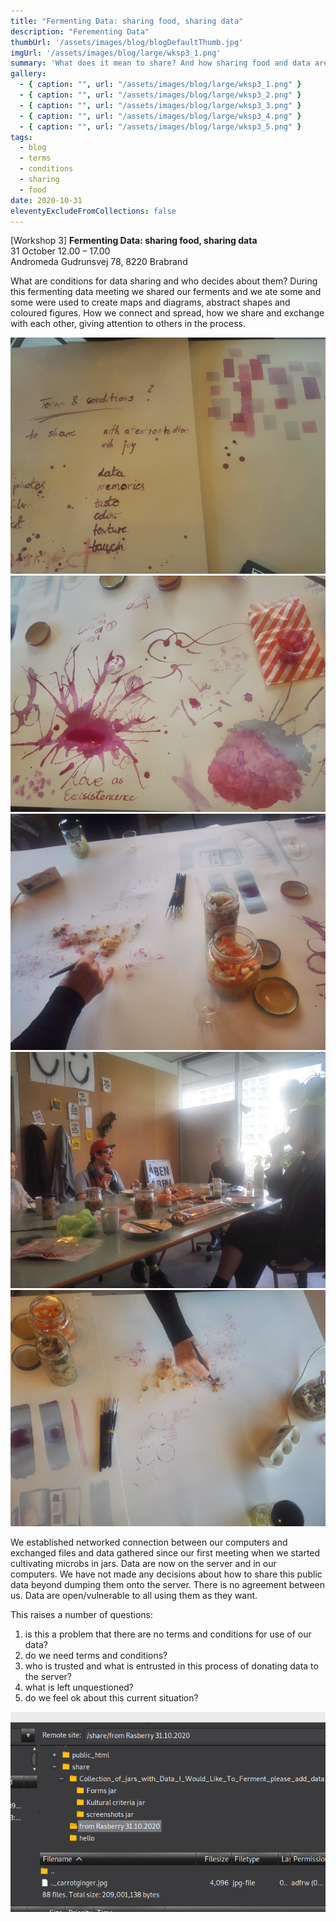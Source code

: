 ```yaml
---
title: "Fermenting Data: sharing food, sharing data"
description: "Ferementing Data"
thumbUrl: '/assets/images/blog/blogDefaultThumb.jpg'
imgUrl: '/assets/images/blog/large/wksp3_1.png'
summary: 'What does it mean to share? And how sharing food and data are similar/different? '
gallery:
  - { caption: "", url: "/assets/images/blog/large/wksp3_1.png" }
  - { caption: "", url: "/assets/images/blog/large/wksp3_2.png" }
  - { caption: "", url: "/assets/images/blog/large/wksp3_3.png" }
  - { caption: "", url: "/assets/images/blog/large/wksp3_4.png" }
  - { caption: "", url: "/assets/images/blog/large/wksp3_5.png" }
tags:
  - blog
  - terms
  - conditions
  - sharing
  - food 
date: 2020-10-31
eleventyExcludeFromCollections: false
---
```



[Workshop 3] **Fermenting Data: sharing food, sharing data**  
31 October 12.00 – 17.00  
Andromeda 
Gudrunsvej 78,
8220 Brabrand


What are conditions for data sharing and who decides about them? During this fermenting data meeting we shared our ferments and we ate some and some were used to create maps and diagrams, abstract shapes and coloured figures. How we connect and spread, how we share and exchange with each other, giving attention to others in the process. 

<div class="columnImage">
  <img src="/assets/images/blog/large/wksp3_2.png"/>
  <div class="photoCreditNew"></div>
</div>



<div class="fullWidthHalfImage">
  <div class='imgWrap left'>
    <img src="/assets/images/blog/large/wksp3_3.png">
    <div class="photoCreditNew"></div>
  </div>
  <div class='imgWrap right'>
    <img src="/assets/images/blog/large/wksp3_4.png">
    <div class="photoCreditNew"></div>
  </div>
</div>


<div class="fullWidthHalfImage">
  <div class='imgWrap left'>
    <img src="/assets/images/blog/large/wksp3_5.png">
    <div class="photoCreditNew"></div>
  </div>
  <div class='imgWrap right'>
    <img src="/assets/images/blog/large/wksp3_1.png">
    <div class="photoCreditNew"></div>
  </div>
</div>

We established networked connection between our computers and exchanged files and data gathered since our first meeting when we started cultivating microbs in jars. Data are now on the server and in our computers. We have not made any decisions about how to share this public data beyond dumping them onto the server. There is no agreement between us. Data are open/vulnerable to all using them as they want. 

This raises a number of questions: 
1) is this a problem that there are no terms and conditions for use of our data?
2) do we need terms and conditions?
3) who is trusted and what is entrusted in this process of donating data to the server?
4) what is left unquestioned? 
5) do we feel ok about this current situation? 

<div class="columnImage">
  <img src="/assets/images/blog/large/mozilla.png"/>
  <div class="photoCreditNew"></div>
</div>





